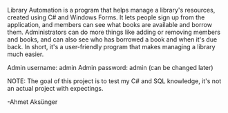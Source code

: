 Library Automation is a program that helps manage a library's resources, created using C# and Windows Forms. 
It lets people sign up from the application, and members can see what books are available and borrow them. 
Administrators can do more things like adding or removing members and books, and can also see who has borrowed a book and when it's due back. 
In short, it's a user-friendly program that makes managing a library much easier.

Admin username: admin
Admin password: admin 
(can be changed later)

NOTE: The goal of this project is to test my C# and SQL knowledge, it's not an actual project with expectings.

-Ahmet Aksünger
